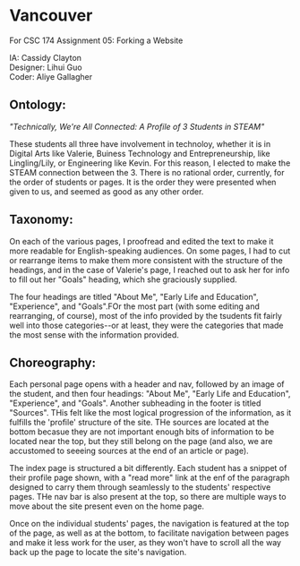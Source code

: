 # Vancouver  
For CSC 174 Assignment 05: Forking a Website

IA: Cassidy Clayton  
Designer: Lihui Guo  
Coder: Aliye Gallagher  

## Ontology:   
_"Technically, We're All Connected: A Profile of 3 Students in STEAM"_

These students all three have involvement in technoloy, whether it is in Digital Arts like Valerie,
Buiness Technology and Entrepreneurship, like Lingling/Lily, or Engineering like Kevin.
For this reason, I elected to make the STEAM connection between the 3.  There is no rational order, currently, for the order of students or pages. It is the order they were presented when given to us, and seemed as good as any other order. 

## Taxonomy:  

On each of the various pages, I proofread and edited the text to make it more readable for English-speaking audiences. On some pages, I had to cut or rearrange items to make them more consistent with the structure of the headings, and in the case of Valerie's page, I reached out to ask her for info to fill out her "Goals" heading, which she graciously supplied.  

The four headings are titled "About Me", "Early Life and Education", "Experience", and "Goals".FOr the most part (with some editing and rearranging, of course), most of the info provided by the tsudents fit fairly well into those categories--or at least, they were the categories that made the most sense with the information provided. 

## Choreography:    

Each personal page opens with a header and nav, followed by an image of the student, and then four headings: "About Me", "Early Life and
Education", "Experience", and "Goals". Another subheading in the footer is titled "Sources".  THis felt like the most logical progression of the information, as it fulfills the 'profile' structure of the site. THe sources are located at the bottom becasue they are not important enough bits of information to be located near the top, but they still belong on the page (and also, we are accustomed to seeeing sources at the end of an article or page). 

The index page is structured a bit differently. Each student has a snippet of their profile page shown, with a "read more" link at the enf of the paragraph designed to carry them through seamlessly to the students' respective pages. THe nav bar is also present at the top, so there are multiple ways to move about the site present even on the home page. 

Once on the individual students' pages, the navigation is featured at the top of the page, as well as at the bottom, to facilitate navigation between pages and make it less work for the user, as they won't have to scroll all the way back up the page to locate the site's navigation. 

